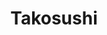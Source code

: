 ---
layout: place
title: "Takosushi"
permalink: /georgia/evans/takosushi.html
stateAbbr: GA
stateName: Georgia
cityName: Evans
seo:
  name: "Takosushi"
  type: Restaurant
  links: null
description: "Takosushi serves delicious sushi in Evans, Georgia. Try fresh Japanese dishes for a great dining experience. "
place_id: ChIJk4dztqbU-YgRpFlWMl5Ph1w
photos:
  - name: >-
      places/ChIJk4dztqbU-YgRpFlWMl5Ph1w/photos/AeeoHcLYP7NojbxTQtoDV_KsLIpSyflAGgDfhpCKmChizd07VxCx635wOER-YwYvcDjEMqG0-DsKyOKKbJD6d_vWTFUSrCKGJY21u0WhHwrvM6QX4Rt4NJKwH0ioIUy5ic8uXCKmm5HQk_UAGfkO5WEVYmcj5O7xQJ3TICvNaWP9RL4OL8sv-EERyT9olNsUIegQvuaoDYCIBrGEzNGxUMNZWAZcuxBYGI8Bd7m5505Mrx-eePuYj8pY0Cw89jlcHTdEvdb-fKw9TXRw9B103NMylUFxWZ8ow3GXAXHKtLWy0E3j5jCI-VhbV_Po9xXomEu0wwxJ_AKIaPgLz-taJZVllTm6QsXfjRQHH73Napqcv6HOB__XXSkihTVU1dWeGK-B4M5a9qPqjmTGOMprlF4yyve_mUN_uvNWENjUBTqirqKxXO62
    widthPx: 3000
    heightPx: 4000
    authorAttributions:
      - displayName: Joseph M Pagnotta
        uri: https://maps.google.com/maps/contrib/106910247790335397870
        photoUri: >-
          https://lh3.googleusercontent.com/a-/ALV-UjW68V1IygbXLE2nWd20tigpvr4qCoI5FTMh_UwEvb6oJRx5-mmz=s100-p-k-no-mo
    flagContentUri: >-
      https://www.google.com/local/imagery/report/?cb_client=maps_api_places.places_api&image_key=!1e10!2sCIHM0ogKEICAgICK9O2F_QE&hl=en-US
    googleMapsUri: >-
      https://www.google.com/maps/place//data=!3m4!1e2!3m2!1sCIHM0ogKEICAgICK9O2F_QE!2e10!4m2!3m1!1s0x88f9d4a6b6738793:0x5c874f5e325659a4
  - name: >-
      places/ChIJk4dztqbU-YgRpFlWMl5Ph1w/photos/AeeoHcLHSMO_d4eSqZGe81a1boX8TQY3oC5ZCB0FXNyUc2EuAiX_rEE_uGF-tZlIthzSkhR8Zyw5ZxizxYmgB41NoUf07ClpbN-KlUB0LEY6k0TeabRxGX_upF_NSnFrLJYRiZdNZjbc7UZbNHXsZ_tSWjtyot92v7TpBZIpRNMwMueXyF8wlJRDO3WM8XIsr8oec4WYMjKNBys2MDmfgTikMtA3wnuWlPh8Hzgw8Giv0XtPRCotI8B7EqkTdD9Dtdzc0Yw5Jhw9Os4L86FHFk09vCNlTxo3aUj3QAryqE3DkNcCKg
    widthPx: 2047
    heightPx: 1365
    authorAttributions:
      - displayName: Takosushi
        uri: https://maps.google.com/maps/contrib/103902890918620659851
        photoUri: >-
          https://lh3.googleusercontent.com/a-/ALV-UjWbRMyuUU8U-eUKZ2ZOdjdvGQ6x8LfhAIuXe0o0z90iU07Z8cc=s100-p-k-no-mo
    flagContentUri: >-
      https://www.google.com/local/imagery/report/?cb_client=maps_api_places.places_api&image_key=!1e10!2sAF1QipPx2QNpYsSsexyzdoSr7H74st5ZogRKz5taBLcc&hl=en-US
    googleMapsUri: >-
      https://www.google.com/maps/place//data=!3m4!1e2!3m2!1sAF1QipPx2QNpYsSsexyzdoSr7H74st5ZogRKz5taBLcc!2e10!4m2!3m1!1s0x88f9d4a6b6738793:0x5c874f5e325659a4
  - name: >-
      places/ChIJk4dztqbU-YgRpFlWMl5Ph1w/photos/AeeoHcJ8Q1dcdLkjAhfsRIwr7eremsv9YmAu_tMYVAmxIKy3cPU3RYU3tW06VWPfrr_g_KgtLCI4ikWvgkV537bAFgTum-j0cJmmTLJpLp_WvVpW_quVGyasCyFXdQeaXmQjBM8oobjcH1KPaeHJS4YyrbxWp872zc0PZZp9yh_M0aZF3Cd3uyvqjF_S3vJfzYjxQFHNvViNELAnSCsAagGUW0YjgNuzvKxN4453nE4ZFrTFy7Ke4-ZKa_B-X7Oqd8YuCsDZeTAFlAAsf7Ml2LNnNEiJ-fF9apoQb_9O8zbrN5LM-2FEP17PP8LEK-15wEOW9vUu7DWVlieRyrX5Eluh0DmG6kylJ-gTJJTt6oxLoBCV-p9EyAm4xyoImL8EmWS1pl2GSopv9NOzddjMv2ZswfsoNMtgsIC8HOXlGmX-R6CnAQ
    widthPx: 4032
    heightPx: 3024
    authorAttributions:
      - displayName: James Phillips
        uri: https://maps.google.com/maps/contrib/107117280020211285689
        photoUri: >-
          https://lh3.googleusercontent.com/a-/ALV-UjW06dbqei73vhJf4XRWaHz4rx1Qj0082w-5UilxbrAFy92wLLVu=s100-p-k-no-mo
    flagContentUri: >-
      https://www.google.com/local/imagery/report/?cb_client=maps_api_places.places_api&image_key=!1e10!2sCIHM0ogKEICAgID16vqDeQ&hl=en-US
    googleMapsUri: >-
      https://www.google.com/maps/place//data=!3m4!1e2!3m2!1sCIHM0ogKEICAgID16vqDeQ!2e10!4m2!3m1!1s0x88f9d4a6b6738793:0x5c874f5e325659a4
  - name: >-
      places/ChIJk4dztqbU-YgRpFlWMl5Ph1w/photos/AeeoHcICqv0JM4_POxWPtvnHgvb9h62Ixfxm96MInDizfkQXXbPGv57oqSuKp8RCMy5Sjl8fB8nmyYaTf1faSQTYFXozX--SZi-umFRiuTLmljdBeEjbjFwRE-mLhXiMZ9C-40CysobVfcdZJbBXvlZZLwjLavzzsF2TkBt57ClJkiOWk5ksTVlZOAMtD8IML0HRIcyufW0BbbFiccLU5589nl_IoTs6WuCXg5GQQOh8aLmmTyCZhwhjBsGUGoXvpkldHaq5Kaz9JaeU1rEIwpbRbobq-qjGcavzyZ3RWgg5nN9XYfaIRqIAGcH6CwTgaz8mbOFMfgDtjqEy4n70pK8TI5rQgxYGHUAE1IL1mXWQIzBeAr1KBPmFsDeC7JjTwNdXlItzJzwAlHu4jxfkMnDfiNIcal0NEd5M-xzFYYSwRpU
    widthPx: 4000
    heightPx: 3000
    authorAttributions:
      - displayName: mike kirkpatrick
        uri: https://maps.google.com/maps/contrib/103456312542550458499
        photoUri: >-
          https://lh3.googleusercontent.com/a-/ALV-UjVtw4smV-S3PRoDeEMIt_46dpJwv3w9cdkhBJLqQVvLP8JmbH0=s100-p-k-no-mo
    flagContentUri: >-
      https://www.google.com/local/imagery/report/?cb_client=maps_api_places.places_api&image_key=!1e10!2sCIHM0ogKEICAgIDN0I7qKA&hl=en-US
    googleMapsUri: >-
      https://www.google.com/maps/place//data=!3m4!1e2!3m2!1sCIHM0ogKEICAgIDN0I7qKA!2e10!4m2!3m1!1s0x88f9d4a6b6738793:0x5c874f5e325659a4
  - name: >-
      places/ChIJk4dztqbU-YgRpFlWMl5Ph1w/photos/AeeoHcLJ8VdRGCXtqtW6K-F33O_UMLv0mApTayD1kKlrwIhYil0bOZJCZOFPvsBhH-dAhQl34izuW9eiJ1ZIPwOgDj7OcP3ZBJAH3ZVVKui3t46fYpCOmcOCOuBShZfHvR36XLMmsnb7JPgZF8gGT_VengYL32VglXHHRcNnq5Mps0hO0izzhAkaVRHOp23axLPLPqirzFAhdoSRXdZ-rBQXHEx3qT0U2aBV7PiTSdqIJqsrRJp2TstMuAAGigWvlDtf79H1zMTAtqh3Kj_CqQz5GI3jHBx9k9wEK412cwCfF0cur75x1Ms2P2b475VFlrl-4HkZ9h5Ds2jsW4mrang3syWOGjPx6rRkgZBIGyNHbE_-UPQnX9vOciGoP83RPvrNrkMkoUTF1K-gqV3zUplr01foyJGitSPqZeFtIJlwDtg
    widthPx: 2667
    heightPx: 2454
    authorAttributions:
      - displayName: Angela Maskey
        uri: https://maps.google.com/maps/contrib/113158699264254476543
        photoUri: >-
          https://lh3.googleusercontent.com/a-/ALV-UjWqGfAkuE9K3p4ulIh66K_zOfRkxTwXbDhFcOBBi4RVNQDMlCyU=s100-p-k-no-mo
    flagContentUri: >-
      https://www.google.com/local/imagery/report/?cb_client=maps_api_places.places_api&image_key=!1e10!2sCIHM0ogKEICAgIDxn6jZFQ&hl=en-US
    googleMapsUri: >-
      https://www.google.com/maps/place//data=!3m4!1e2!3m2!1sCIHM0ogKEICAgIDxn6jZFQ!2e10!4m2!3m1!1s0x88f9d4a6b6738793:0x5c874f5e325659a4
  - name: >-
      places/ChIJk4dztqbU-YgRpFlWMl5Ph1w/photos/AeeoHcJjIZxyyJIu5m-zjya7fims205OaWQyWnVFWdLP5UHEky_tOLd2S4wJGl2VWEniPHRUtEVCVP3VClKE5TVyeaF_exbhJHbNGN-7e5KSvUTlF5WHHLIUsRORS1pHCkdBdiwYs5nrreLXgXZBay6jDnLU_PWjsZlndH23SDvYNcJah3jV-t3X-OkK9Iu34VA_WLnexKxXKAvkkw5VANCDI_XM5iTao7qsSkDCOFKpsDReLvaAwXUfL-aCcyPGU6jUBnefzXh6CfJCuNaXYoQqSVTYtoL77JZN_YbFyGblpL2IVR4oKU-cNQRUENDJJs6e8Rn3Gcyz7F4rwJZBM6zsRUiDj2e1os6TUq46iZUbyw0s10H5xGHRRc8KPFLNNnE9XEVabmKl7Oyy_Db2CPF1gevqKW9YS4BcGVHiL2RxwEpkfg
    widthPx: 3072
    heightPx: 4080
    authorAttributions:
      - displayName: Brad G
        uri: https://maps.google.com/maps/contrib/109087744005279930660
        photoUri: >-
          https://lh3.googleusercontent.com/a-/ALV-UjUgXzi5XvjwAUsc3-BqA5AfAIMxvmNchYxhH5WLnNS2Hkhrv1uDiQ=s100-p-k-no-mo
    flagContentUri: >-
      https://www.google.com/local/imagery/report/?cb_client=maps_api_places.places_api&image_key=!1e10!2sCIHM0ogKEICAgIDlnpi3IQ&hl=en-US
    googleMapsUri: >-
      https://www.google.com/maps/place//data=!3m4!1e2!3m2!1sCIHM0ogKEICAgIDlnpi3IQ!2e10!4m2!3m1!1s0x88f9d4a6b6738793:0x5c874f5e325659a4
  - name: >-
      places/ChIJk4dztqbU-YgRpFlWMl5Ph1w/photos/AeeoHcIKZ3TLafzLOFVmErRBScjMaVUoR0kQYXkbzBw93r3eW8k63_oS1SjtLEIvlCx1I5NJh8zsJiJw3PNw706UlCtwxIbPWi7E814h3qEdgfpFwA0XOenPo_m4jYnX1XSC-AFIAnHoUcXsZcTUY189sGIOnC3Wxd4U7Yq7D6-1EdGRbxwmDg8tdjY0PeumhmH43Z4b636U-FmXGrITlpVTGdrWDfkFj78CZK40XS2Wom6UnA4IJFjMDKSh_XxQ42M468ddfsITB64ee2lhkkNXl9b0sWh2irOaxJTSnfLY6t8adaBUiIa1G5uOpXnL8uSmSMJ2YZvDg6SxoeHaaNPsv76AHhSDd9_OSp96wJpyMkghiJIlsn591dyB8yjU3Rkf2GN9mQcxPiyLuf3zg3CCHjB7FuWjsARC1Xd-zzuWUGae0w
    widthPx: 3024
    heightPx: 4032
    authorAttributions:
      - displayName: Dev Darji
        uri: https://maps.google.com/maps/contrib/102356661105940290789
        photoUri: >-
          https://lh3.googleusercontent.com/a-/ALV-UjWBWSzW-T5agQgQswByYm9iZWJeEveomU_RtCalsr_NkMptFKca=s100-p-k-no-mo
    flagContentUri: >-
      https://www.google.com/local/imagery/report/?cb_client=maps_api_places.places_api&image_key=!1e10!2sCIHM0ogKEICAgIDbtfDpbg&hl=en-US
    googleMapsUri: >-
      https://www.google.com/maps/place//data=!3m4!1e2!3m2!1sCIHM0ogKEICAgIDbtfDpbg!2e10!4m2!3m1!1s0x88f9d4a6b6738793:0x5c874f5e325659a4
  - name: >-
      places/ChIJk4dztqbU-YgRpFlWMl5Ph1w/photos/AeeoHcJcxyHdtrnH6ihEHQa_J01ajNaDxocacZjX9NTfLw7BPSzi9yQXIMR-SG2rOoKL8AuubITS-lw5gTUA0E6mcVycsB2JNMzKrJQtXU7Ku6KUlx2de7-ioWPyG-gMrzkDj1PruJK8DrZMOrKiCYNTdyOaJARzcFT7_jKxyyCVfULsFLED9mJf2aFLcoSlyVRyjWLUfs_kLwgkSXFs7IFw9f_E0h5aD_XVtJNSmWS6QiWgwT9f302LDq3UnhbdziUS28uBjYgYv7s3Hn8gN_aAfo8xDQWR7ctq2uBKKmMkFgX_M_vuw0DffA1mGZVvnWmnZKfnawlC0wqRf20O3Pkwij_Z5jl5QGtMYtoYd9O3tLLZpDc8qvttoEEKLleVQModkJvzGzpMUDVhUR7nfBV71_zBTtVjmqW6UAUNT3AnJKF8g2-1
    widthPx: 3000
    heightPx: 4000
    authorAttributions:
      - displayName: Audrey Sparks
        uri: https://maps.google.com/maps/contrib/105540128760743705682
        photoUri: >-
          https://lh3.googleusercontent.com/a-/ALV-UjX9T948O9q_Tl1e6AG8IlsKqu_l6AyAcvzq4G-ZvrotSIK6vIGO=s100-p-k-no-mo
    flagContentUri: >-
      https://www.google.com/local/imagery/report/?cb_client=maps_api_places.places_api&image_key=!1e10!2sCIHM0ogKEICAgICHkaLczAE&hl=en-US
    googleMapsUri: >-
      https://www.google.com/maps/place//data=!3m4!1e2!3m2!1sCIHM0ogKEICAgICHkaLczAE!2e10!4m2!3m1!1s0x88f9d4a6b6738793:0x5c874f5e325659a4
  - name: >-
      places/ChIJk4dztqbU-YgRpFlWMl5Ph1w/photos/AeeoHcJQnREBbn3wM24gIUnD6A6Ez9dGrCiGI7tQ7e8dYNZpby-OudxtQUAEFLPIeZRJLKVj4mX5NMBpiQpHRVNJYfXfQatvySuQ3O2iMH5p98tbZOLJK1UO7z1v6-HRf-ay4XjcsPvK0rorKu79nscgenas08pnXGCAnVsDuNOumL3SdMUBJ0yQkfnYmwlBC2qCfbAHgx_Twdx968AXiAtRlTSaWb0qu-XR7uEpQkAvU61HGg_WAPL_Sm47v0SG7s3f3ZeM23l8T6rdPAl7mCexsVl3KdKsOCB8i9b-auclwD6zRWc1MgM02_ugZyojIstNngKgPbeMrnJS0T5YsNZFm6PW_uW_vkmJbmnACPZNKoZn3LlyViiDt4WLASFoECCnF878uCkrnUdGW76FDouC6hP2N5rdlpWMHGlj4McU7duQR5s
    widthPx: 4000
    heightPx: 3000
    authorAttributions:
      - displayName: mike kirkpatrick
        uri: https://maps.google.com/maps/contrib/103456312542550458499
        photoUri: >-
          https://lh3.googleusercontent.com/a-/ALV-UjVtw4smV-S3PRoDeEMIt_46dpJwv3w9cdkhBJLqQVvLP8JmbH0=s100-p-k-no-mo
    flagContentUri: >-
      https://www.google.com/local/imagery/report/?cb_client=maps_api_places.places_api&image_key=!1e10!2sCIHM0ogKEICAgIC2iYC2_gE&hl=en-US
    googleMapsUri: >-
      https://www.google.com/maps/place//data=!3m4!1e2!3m2!1sCIHM0ogKEICAgIC2iYC2_gE!2e10!4m2!3m1!1s0x88f9d4a6b6738793:0x5c874f5e325659a4
  - name: >-
      places/ChIJk4dztqbU-YgRpFlWMl5Ph1w/photos/AeeoHcLRYIH8B7P-yJ6oH34SG78WIzw0t9RCcg8NHLaYFrLyMVoPWiGXaJVR2YwKw_imEJioPd-4jtU3TRQnOcuY1DBLTvqf8MGAM-5MnbJws0WtZTBtURCgZs8-8fRBQugHLyzy7JIudKRqyxRS_Aewm-nSMmvjghgFI98gFTLrvzWZRxdfDC6uJdjisSZDi8FhGGk801o4CBkrDL-CCyf5PlWTRdBBpU9O9_dgnSWsv4nURQsUnQQOjUgASqpQY7Xbye7cAVPIBWYMKx61Qvz5z5zM7T7MKGu27i6n5pvnNvIAg_P7jfX9JyF083oskRqXMogkBB2tJsUpTFhgkIX0ylHIpL8To5F4AB3NeoWjOLmSJoL_pIXQb6zVgc-KA54UjZfg_ERAp0Z3iO_ZmGZ479arUz7s5g3gshs3ElH1xIk
    widthPx: 720
    heightPx: 960
    authorAttributions:
      - displayName: Jesus Ayala
        uri: https://maps.google.com/maps/contrib/106062496289086802952
        photoUri: >-
          https://lh3.googleusercontent.com/a/ACg8ocI_KPVSxhGerTSSV5mKWT3uHtqCsDJsiBJe3a15PBE2XSNt4w=s100-p-k-no-mo
    flagContentUri: >-
      https://www.google.com/local/imagery/report/?cb_client=maps_api_places.places_api&image_key=!1e10!2sCIHM0ogKEICAgICHi9P6AQ&hl=en-US
    googleMapsUri: >-
      https://www.google.com/maps/place//data=!3m4!1e2!3m2!1sCIHM0ogKEICAgICHi9P6AQ!2e10!4m2!3m1!1s0x88f9d4a6b6738793:0x5c874f5e325659a4
address: '1202 Town Park Ln #111, Evans, GA 30809, USA'
street: '1202 Town Park Ln #111'
city: Evans
state: GA
zip: '30809'
country: USA
neighborhood: null
latitude: '33.529690'
longitude: '-82.133141'
accessibility_options:
  wheelchairAccessibleParking: true
  wheelchairAccessibleEntrance: true
  wheelchairAccessibleRestroom: true
  wheelchairAccessibleSeating: true
business_status: OPERATIONAL
name: Takosushi
google_maps_links:
  directionsUri: >-
    https://www.google.com/maps/dir//''/data=!4m7!4m6!1m1!4e2!1m2!1m1!1s0x88f9d4a6b6738793:0x5c874f5e325659a4!3e0
  placeUri: https://maps.google.com/?cid=6667385039335348644
  writeAReviewUri: >-
    https://www.google.com/maps/place//data=!4m3!3m2!1s0x88f9d4a6b6738793:0x5c874f5e325659a4!12e1
  reviewsUri: >-
    https://www.google.com/maps/place//data=!4m4!3m3!1s0x88f9d4a6b6738793:0x5c874f5e325659a4!9m1!1b1
  photosUri: >-
    https://www.google.com/maps/place//data=!4m3!3m2!1s0x88f9d4a6b6738793:0x5c874f5e325659a4!10e5
primary_type: Japanese Restaurant
opening_hours:
  regular: null
  current: null
secondary_opening_hours:
  regular:
    weekdayDescriptions: null
    type: null
  current:
    weekdayDescriptions: null
    type: null
phone: null
price_level: null
price_range: null
rating: null
rating_count: 0
website: null
reviews: null
parking_options: null
payment_options: null
allow_dogs: null
curbside_pickup: null
delivery: null
dine_in: null
good_for_children: null
good_for_groups: null
good_for_sports: null
live_music: null
menu_for_children: null
outdoor_seating: null
reservable: null
restroom: null
serves_beer: null
serves_breakfast: null
serves_brunch: null
serves_cocktails: null
serves_coffee: null
serves_dinner: null
serves_dessert: null
serves_lunch: null
serves_vegetarian_food: null
serves_wine: null
takeout: null
summary: null

---